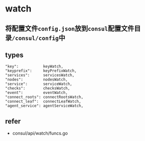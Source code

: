# watch

## 将配置文件`config.json`放到`consul`配置文件目录`/consul/config`中

## types

    "key":           keyWatch,
    "keyprefix":     keyPrefixWatch,
    "services":      servicesWatch,
    "nodes":         nodesWatch,
    "service":       serviceWatch,
    "checks":        checksWatch,
    "event":         eventWatch,
    "connect_roots": connectRootsWatch,
    "connect_leaf":  connectLeafWatch,
    "agent_service": agentServiceWatch,

## refer

- consul/api/watch/funcs.go